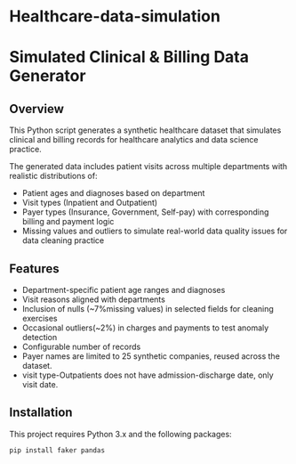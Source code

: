 # Healthcare-data-simulation
# Simulated Clinical & Billing Data Generator

## Overview
This Python script generates a synthetic healthcare dataset that simulates clinical and billing records for healthcare analytics and data science practice.

The generated data includes patient visits across multiple departments with realistic distributions of:
- Patient ages and diagnoses based on department
- Visit types (Inpatient and Outpatient)
- Payer types (Insurance, Government, Self-pay) with corresponding billing and payment logic
- Missing values and outliers to simulate real-world data quality issues for data cleaning practice

## Features
- Department-specific patient age ranges and diagnoses
- Visit reasons aligned with departments
- Inclusion of nulls (~7%missing values) in selected fields for cleaning exercises
- Occasional outliers(~2%) in charges and payments to test anomaly detection
- Configurable number of records
- Payer names are limited to 25 synthetic companies, reused across the dataset.
- visit type-Outpatients does not have admission-discharge date, only visit date.

## Installation

This project requires Python 3.x and the following packages:

```bash
pip install faker pandas
